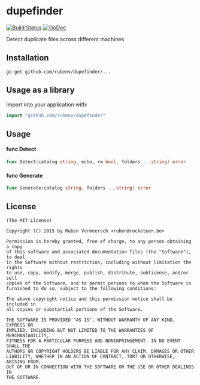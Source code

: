 # dupefinder

[![Build Status](https://travis-ci.org/rubenv/dupefinder.svg?branch=master)](https://travis-ci.org/rubenv/dupefinder) [![GoDoc](https://godoc.org/github.com/rubenv/dupefinder?status.png)](https://godoc.org/github.com/rubenv/dupefinder)

Detect duplicate files across different machines

## Installation
```
go get github.com/rubenv/dupefinder/...
```

## Usage as a library

Import into your application with:

```go
import "github.com/rubenv/dupefinder"
```

## Usage

#### func  Detect

```go
func Detect(catalog string, echo, rm bool, folders ...string) error
```

#### func  Generate

```go
func Generate(catalog string, folders ...string) error
```

## License

    (The MIT License)

    Copyright (C) 2015 by Ruben Vermeersch <ruben@rocketeer.be>

    Permission is hereby granted, free of charge, to any person obtaining a copy
    of this software and associated documentation files (the "Software"), to deal
    in the Software without restriction, including without limitation the rights
    to use, copy, modify, merge, publish, distribute, sublicense, and/or sell
    copies of the Software, and to permit persons to whom the Software is
    furnished to do so, subject to the following conditions:

    The above copyright notice and this permission notice shall be included in
    all copies or substantial portions of the Software.

    THE SOFTWARE IS PROVIDED "AS IS", WITHOUT WARRANTY OF ANY KIND, EXPRESS OR
    IMPLIED, INCLUDING BUT NOT LIMITED TO THE WARRANTIES OF MERCHANTABILITY,
    FITNESS FOR A PARTICULAR PURPOSE AND NONINFRINGEMENT. IN NO EVENT SHALL THE
    AUTHORS OR COPYRIGHT HOLDERS BE LIABLE FOR ANY CLAIM, DAMAGES OR OTHER
    LIABILITY, WHETHER IN AN ACTION OF CONTRACT, TORT OR OTHERWISE, ARISING FROM,
    OUT OF OR IN CONNECTION WITH THE SOFTWARE OR THE USE OR OTHER DEALINGS IN
    THE SOFTWARE.

